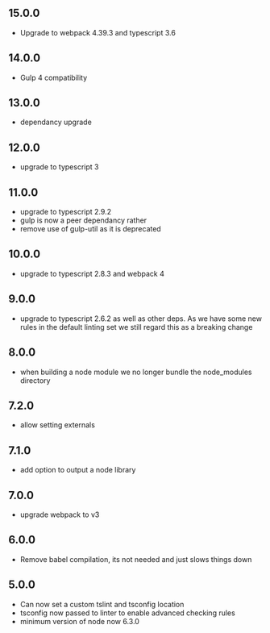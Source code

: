 ## 15.0.0

* Upgrade to webpack 4.39.3 and typescript 3.6

## 14.0.0

* Gulp 4 compatibility

## 13.0.0

* dependancy upgrade

## 12.0.0

* upgrade to typescript 3

## 11.0.0

* upgrade to typescript 2.9.2
* gulp is now a peer dependancy rather
* remove use of gulp-util as it is deprecated

## 10.0.0

* upgrade to typescript 2.8.3 and webpack 4

## 9.0.0

* upgrade to typescript 2.6.2 as well as other deps. As we have some new rules in the default linting set we still regard this as a breaking change

## 8.0.0

* when building a node module we no longer bundle the node_modules directory

## 7.2.0

* allow setting externals

## 7.1.0

* add option to output a node library

## 7.0.0 

* upgrade webpack to v3

## 6.0.0

* Remove babel compilation, its not needed and just slows things down

## 5.0.0

* Can now set a custom tslint and tsconfig location
* tsconfig now passed to linter to enable advanced checking rules
* minimum version of node now 6.3.0